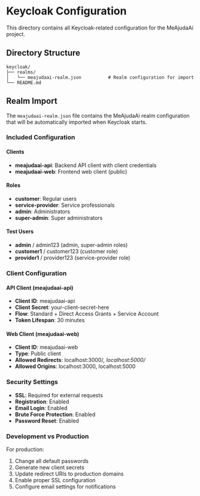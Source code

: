 # Keycloak Configuration

This directory contains all Keycloak-related configuration for the MeAjudaAi project.

## Directory Structure

```
keycloak/
├── realms/
│   └── meajudaai-realm.json          # Realm configuration for import
└── README.md
```

## Realm Import

The `meajudaai-realm.json` file contains the MeAjudaAi realm configuration that will be automatically imported when Keycloak starts.

### Included Configuration

#### Clients
- **meajudaai-api**: Backend API client with client credentials
- **meajudaai-web**: Frontend web client (public)

#### Roles
- **customer**: Regular users
- **service-provider**: Service professionals  
- **admin**: Administrators
- **super-admin**: Super administrators

#### Test Users
- **admin** / admin123 (admin, super-admin roles)
- **customer1** / customer123 (customer role)
- **provider1** / provider123 (service-provider role)

### Client Configuration

#### API Client (meajudaai-api)
- **Client ID**: meajudaai-api
- **Client Secret**: your-client-secret-here
- **Flow**: Standard + Direct Access Grants + Service Account
- **Token Lifespan**: 30 minutes

#### Web Client (meajudaai-web)  
- **Client ID**: meajudaai-web
- **Type**: Public client
- **Allowed Redirects**: localhost:3000/*, localhost:5000/*
- **Allowed Origins**: localhost:3000, localhost:5000

### Security Settings

- **SSL**: Required for external requests
- **Registration**: Enabled
- **Email Login**: Enabled
- **Brute Force Protection**: Enabled
- **Password Reset**: Enabled

### Development vs Production

For production:
1. Change all default passwords
2. Generate new client secrets
3. Update redirect URIs to production domains
4. Enable proper SSL configuration
5. Configure email settings for notifications